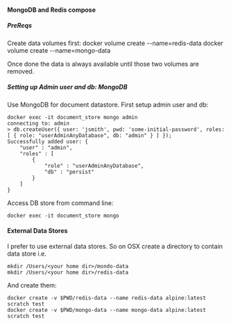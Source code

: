 #### MongoDB and Redis  compose 

##### PreReqs
Create data volumes first:
docker volume create --name=redis-data
docker volume create --name=mongo-data

Once done the data is always available until those two volumes are removed. 


##### Setting up Admin user and db: MongoDB



Use MongoDB for document datastore. 
First setup admin user and db:

```
docker exec -it document_store mongo admin
connecting to: admin
> db.createUser({ user: 'jsmith', pwd: 'some-initial-password', roles: [ { role: "userAdminAnyDatabase", db: "admin" } ] });
Successfully added user: {
    "user" : "admin",
    "roles" : [
        {
            "role" : "userAdminAnyDatabase",
            "db" : "persist"
        }
    ]
}
```
Access DB store from command line:

```
docker exec -it document_store mongo
```

#### External Data Stores
I prefer to use external data stores. So on OSX create a directory to contain
data store i.e. 
```
mkdir /Users/<your home dir>/mondo-data
mkdir /Users/<your home dir>/redis-data
```

And create them:
```
docker create -v $PWD/redis-data --name redis-data alpine:latest scratch test
docker create -v $PWD/mongo-data --name mongo-data alpine:latest scratch test
```